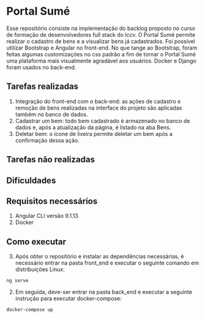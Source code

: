 # Portal Sumé

Esse repositório consiste na implementação do backlog proposto no curso de formação de desenvolvedores full stack do lccv. O Portal Sumé permite realizar o cadastro de bens e a visualizar bens já cadastrados. Foi possível utilizar Bootstrap e Angular no front-end. No que tange ao Bootstrap, foram feitas algumas customizações no css padrão a fim de tornar o Portal Sumé uma plataforma mais visualmente agradável aos usuários. Docker e Django foram usados no back-end.

## Tarefas realizadas

1. Integração do front-end com o back-end: as ações de cadastro e remoção de bens realizadas na interface do projeto são aplicadas também no banco de dados.
3. Cadastrar um bem: todo bem cadastrado é armazenado no banco de dados e, após a atualização da página, é listado na aba Bens. 
4. Deletar bem: o ícone de lixeira permite deletar um bem após a confirmação dessa ação.

## Tarefas não realizadas

## Dificuldades 

## Requisitos necessários
1. Angular CLI versão 9.1.13
2. Docker

## Como executar

3. Após obter o repositório e instalar as dependências necessárias, é necessário entrar na pasta front_end e executar o seguinte comando em distribuições Linux:

```
ng serve
```
2. Em seguida, deve-ser entrar na pasta back_end e executar a seguinte instrução para executar docker-compose:

```
docker-compose up
```


